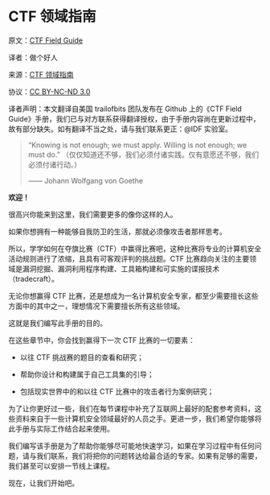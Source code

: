 # CTF 领域指南

原文：[CTF Field Guide](https://trailofbits.github.io/ctf/)

译者：做个好人

来源：[CTF 领域指南](http://blog.idf.cn/2015/02/ctf-field-guide/)

协议：[CC BY-NC-ND 3.0](http://creativecommons.org/licenses/by-nc-nd/3.0/deed.zh)

译者声明：本文翻译自美国 trailofbits 团队发布在 Github 上的《CTF Field Guide》手册，我们已与对方联系获得翻译授权，由于手册内容尚在更新过程中，故有部分缺失。如有翻译不当之处，请与我们联系更正：@IDF 实验室。

> “Knowing is not enough; we must apply. Willing is not enough; we must do.” （仅仅知道还不够，我们必须付诸实践。仅有意愿还不够，我们必须付诸行动。）
> 
> —— Johann Wolfgang von Goethe

**欢迎！**

很高兴你能来到这里，我们需要更多的像你这样的人。

如果你想拥有一种能够自我防卫的生活，那就必须像攻击者那样思考。

所以，学学如何在夺旗比赛（CTF）中赢得比赛吧，这种比赛将专业的计算机安全活动规则进行了浓缩，且具有可客观评判的挑战题。CTF 比赛趋向关注的主要领域是漏洞挖掘、漏洞利用程序构建、工具箱构建和可实施的谍报技术（tradecraft）。

无论你想赢得 CTF 比赛，还是想成为一名计算机安全专家，都至少需要擅长这些方面中的其中之一，理想情况下需要擅长所有这些领域。

这就是我们编写此手册的目的。

在这些章节中，你会找到赢得下一次 CTF 比赛的一切要素：

*   以往 CTF 挑战赛的题目的查看和研究；

*   帮助你设计和构建属于自己工具集的引导；

*   包括现实世界中的和以往 CTF 比赛中的攻击者行为案例研究；

为了让你更好过一些，我们在每节课程中补充了互联网上最好的配套参考资料，这些资料来自于一些计算机安全领域最好的人员之手。更进一步，我们希望你能够将此手册与实际工作结合起来使用。

我们编写该手册是为了帮助你能够尽可能地快速学习，如果在学习过程中有任何问题，请与我们联系，我们将把你的问题转达给最合适的专家。如果有足够的需要，我们甚至可以安排一节线上课程。

现在，让我们开始吧。
